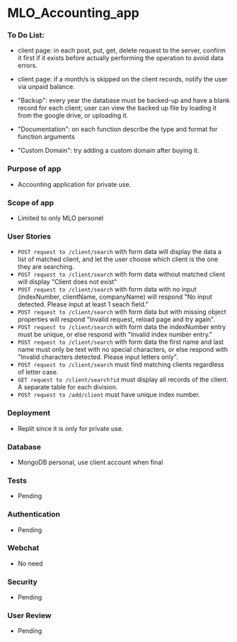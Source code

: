 # MLO_Accounting_app

### To Do List:
- client page: in each post, put, get, delete request to the server, confirm it first if it exists before actually performing the operation to avoid data errors.

- client page: if a month/s is skipped on the client records, notify the user via unpaid balance.

- "Backup": every year the database must be backed-up and have a blank record for each client; user can view the backed up file by loading it from the google drive, or uploading it.

- "Documentation": on each function describe the type and format for function arguments

- "Custom Domain": try adding a custom domain after buying it.


### Purpose of app
- Accounting application for private use.

### Scope of app
- Limited to only MLO personel

### User Stories
- ```POST request to /client/search``` with form data will display the data a list of matched client, and let the user choose which client is the one they are searching.
- ```POST request to /client/search``` with form data without matched client will display "Client does not exist"
- ```POST request to /client/search``` with form data with no input (indexNumber, clientName, companyName) will respond "No input detected. Please input at least 1 seach field."
- ```POST request to /client/search``` with form data but with missing object properties will respond "Invalid request, reload page and try again".
- ```POST request to /client/search``` with form data the indexNumber entry must be unique, or else respond with "Invalid index number entry."
- ```POST request to /client/search``` with form data the first name and last name must only be text with no special characters, or else respond with "Invalid characters detected. Please input letters only".
- ```POST request to /client/search``` must find matching clients regardless of letter case.
- ```GET request to /client/search?id``` must display all records of the client. A separate table for each division.
- ```POST request to /add/client``` must have unique index number.


### Deployment
- Replit since it is only for private use.

### Database
- MongoDB personal, use client account when final  

### Tests
- Pending

### Authentication
- Pending

### Webchat
- No need 

### Security
- Pending

### User Review
- Pending



